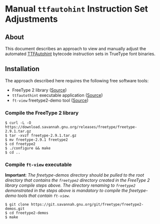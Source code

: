 # Manual `ttfautohint` Instruction Set Adjustments

## About

This document describes an approach to view and manually adjust the automated [TTFAutohint](https://www.freetype.org/ttfautohint/) bytecode instruction sets in TrueType font binaries.


## Installation

The approach described here requires the following free software tools:

- FreeType 2 library ([Source](https://git.savannah.gnu.org/cgit/freetype/freetype2.git/))
- `ttfautothint` executable application ([Source](https://git.savannah.gnu.org/cgit/freetype/freetype2-demos.git/))
- `ft-view` freetype2-demo tool ([Source](https://git.savannah.gnu.org/cgit/freetype/freetype2-demos.git/))


### Compile the FreeType 2 library

```
$ curl -L -O https://download.savannah.gnu.org/releases/freetype/freetype-2.9.1.tar.gz
$ tar -xvzf freetype-2.9.1.tar.gz
$ mv freetype-2.9.1 freetype2
$ cd freetype2
$ ./configure && make
$ cd ..
```


### Compile `ft-view` executable

**Important**: *The freetype-demos directory should be pulled to the root directory that contains the `freetype2` directory created in the FreeType 2 library compile steps above.  The directory renaming to `freetype2` demonstrated in the steps above is mandatory to compile the freetype-demo tools that contain `ft-view`.*

```
$ git clone https://git.savannah.gnu.org/git/freetype/freetype2-demos.git
$ cd freetype2-demos
$ make

```

